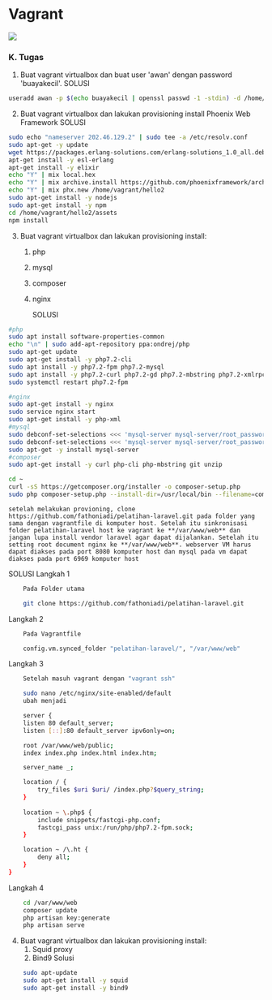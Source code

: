 # Vagrant

![](https://blog.theodo.fr/wp-content/uploads/2017/07/Vagrant.png)

### K. Tugas
1. Buat vagrant virtualbox dan buat user 'awan' dengan password 'buayakecil'.
SOLUSI
```bash
useradd awan -p $(echo buayakecil | openssl passwd -1 -stdin) -d /home/awankecil -m
```
2. Buat vagrant virtualbox dan lakukan provisioning install Phoenix Web Framework
SOLUSI
```bash
sudo echo "nameserver 202.46.129.2" | sudo tee -a /etc/resolv.conf
sudo apt-get -y update
wget https://packages.erlang-solutions.com/erlang-solutions_1.0_all.deb && dpkg -i erlang-solutions_1.0_all.deb
apt-get install -y esl-erlang
apt-get install -y elixir
echo "Y" | mix local.hex
echo "Y" | mix archive.install https://github.com/phoenixframework/archives/raw/master/phx_new.ez
echo "Y" | mix phx.new /home/vagrant/hello2
sudo apt-get install -y nodejs
sudo apt-get install -y npm
cd /home/vagrant/hello2/assets
npm install
```
3. Buat vagrant virtualbox dan lakukan provisioning install:
	1. php
	2. mysql
	3. composer
	4. nginx

		SOLUSI
```bash
#php
sudo apt install software-properties-common
echo "\n" | sudo add-apt-repository ppa:ondrej/php
sudo apt-get update
sudo apt-get install -y php7.2-cli
sudo apt install -y php7.2-fpm php7.2-mysql
sudo apt install -y php7.2-curl php7.2-gd php7.2-mbstring php7.2-xmlrpc php7.2-xml php7.2-zip
sudo systemctl restart php7.2-fpm

#nginx
sudo apt-get install -y nginx
sudo service nginx start
sudo apt-get install -y php-xml
#mysql
sudo debconf-set-selections <<< 'mysql-server mysql-server/root_password password oke'
sudo debconf-set-selections <<< 'mysql-server mysql-server/root_password_again password oke'
sudo apt-get -y install mysql-server
#composer
sudo apt-get install -y curl php-cli php-mbstring git unzip

cd ~
curl -sS https://getcomposer.org/installer -o composer-setup.php
sudo php composer-setup.php --install-dir=/usr/local/bin --filename=composer
```
	setelah melakukan provioning, clone https://github.com/fathoniadi/pelatihan-laravel.git pada folder yang sama dengan vagrantfile di komputer host. Setelah itu sinkronisasi folder pelatihan-laravel host ke vagrant ke **/var/www/web** dan jangan lupa install vendor laravel agar dapat dijalankan. Setelah itu setting root document nginx ke **/var/www/web**. webserver VM harus dapat diakses pada port 8080 komputer host dan mysql pada vm dapat diakses pada port 6969 komputer host

SOLUSI
Langkah 1
```bash
	Pada Folder utama

	git clone https://github.com/fathoniadi/pelatihan-laravel.git
```
Langkah 2
```bash
	Pada Vagrantfile

	config.vm.synced_folder "pelatihan-laravel/", "/var/www/web"
```
Langkah 3
```bash
	Setelah masuh vagrant dengan "vagrant ssh"

	sudo nano /etc/nginx/site-enabled/default
	ubah menjadi

	server {
    listen 80 default_server;
    listen [::]:80 default_server ipv6only=on;

    root /var/www/web/public;
    index index.php index.html index.htm;

    server_name _;

    location / {
        try_files $uri $uri/ /index.php?$query_string;
    }
    
    location ~ \.php$ {
        include snippets/fastcgi-php.conf;
        fastcgi_pass unix:/run/php/php7.2-fpm.sock;
    }

    location ~ /\.ht {
        deny all;
    }
}
```

Langkah 4
```bash
	cd /var/www/web
	composer update
	php artisan key:generate
	php artisan serve
```
	
4. Buat vagrant virtualbox dan lakukan provisioning install:
	1. Squid proxy
	2. Bind9
Solusi
```bash
	sudo apt-update
	sudo apt-get install -y squid
	sudo apt-get install -y bind9
```
	